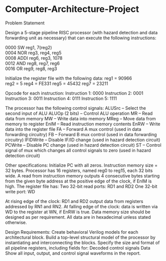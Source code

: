 # Computer-Architecture-Project
Problem Statement

Design a 5-stage pipeline RISC processor (with hazard detection and data forwarding unit as necessary) that can execute the following instructions:

0000 SW    reg1, 7(reg2)  
0004 NOR   reg3, reg4, reg5  
0008 ADDI  reg6, reg3, 1078  
0012 AND   reg8, reg7, reg6  
0016 OR    reg9, reg8, reg3  

Initialize the register file with the following data:
reg1 = 90966  
reg2 = 5
reg4 = FE331
reg5 = 45432
reg7 = 23211

Opcode for each instruction:
Instruction 1: 0000
Instruction 2: 0001
Instruction 3: 0011
Instruction 4: 0111
Instruction 5: 1111

The processor has the following control signals:
ALUSrc – Select the second input of ALU
ALUOp (2 bits) – Control ALU operation
MR – Read data from memory
MW – Write data into memory
MReg – Move data from memory to register
EnIM – Read instruction memory contents
EnRW – Write data into the register file
FA – Forward A mux control (used in data forwarding circuitry)
FB – Forward B mux control (used in data forwarding circuitry)
IFIDWrite – Disable IF/ID change (used in hazard detection circuit)
PCWrite – Disable PC change (used in hazard detection circuit)
ST – Control signal of mux which changes all control signals to zero (used in hazard detection circuit)

Other specifications:
Initialize PC with all zeros. Instruction memory size = 32 bytes. Processor has 16 registers, named reg0 to reg15, each 32 bits wide. A read from instruction memory outputs 4 consecutive bytes starting from the given byte address at the positive edge of the clock, if EnIM is high. The register file has:
Two 32-bit read ports: RD1 and RD2
One 32-bit write port: WD

At rising edge of the clock: RD1 and RD2 output data from registers addressed by RN1 and RN2. At falling edge of the clock: data is written via WD to the register at WN, if EnRW is true. Data memory size should be designed as per requirement. All data are in hexadecimal unless stated otherwise.

Design Requirements:
Create behavioral Verilog models for each architectural block. Build a top-level structural model of the processor by instantiating and interconnecting the blocks. Specify the size and format of all pipeline registers, including fields for:
Decoded control signals
Data
Show all input, output, and control signal waveforms in the report.

